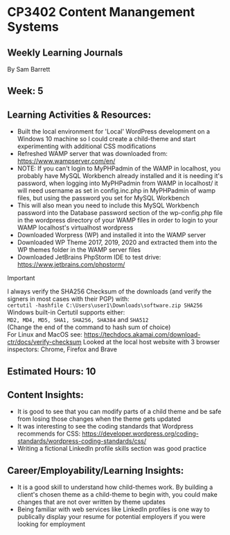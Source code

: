 # CP3402 Content Manangement Systems
## Weekly Learning Journals

By Sam Barrett

## Week: 5

## Learning Activities & Resources:
- Built the local environment for 'Local' WordPress development on a Windows 10 machine so I could create a child-theme and start experimenting with additional CSS modifications
- Refreshed WAMP server that was downloaded from: https://www.wampserver.com/en/
- NOTE: If you can't login to MyPHPadmin of the WAMP in localhost, you probably have MySQL Workbench already installed and it is needing it's password, when logging into MyPHPadmin from WAMP in localhost/ it will need username as set in config.inc.php in MyPHPadmin of wamp files, but using the password you set for MySQL Workbench
- This will also mean you need to include this MySQL Workbench password into the Database password section of the wp-config.php file in the wordpress directory of your WAMP files in order to login to your WAMP localhost's virtualhost wordpress
- Downloaded Worpress (WP) and installed it into the WAMP server
- Downloaded WP Theme 2017, 2019, 2020 and extracted them into the WP themes folder in the WAMP server files
- Downloaded JetBrains PhpStorm IDE to test drive: https://www.jetbrains.com/phpstorm/
> [!IMPORTANT]
> I always verify the SHA256 Checksum of the downloads (and verify the signers in most cases with their PGP) with:\
> `certutil -hashfile C:\Users\user1\Downloads\software.zip SHA256`\
> Windows built-in Certutil supports either:\
> `MD2, MD4, MD5, SHA1, SHA256, SHA384` and `SHA512`\
> (Change the end of the command to hash sum of choice)\
> For Linux and MacOS see: https://techdocs.akamai.com/download-ctr/docs/verify-checksum
> Looked at the local host website with 3 browser inspectors: Chrome, Firefox and Brave

## Estimated Hours: 10

## Content Insights:
- It is good to see that you can modify parts of a child theme and be safe from losing those changes when the theme gets updated
- It was interesting to see the coding standards that Wordpress recommends for CSS: https://developer.wordpress.org/coding-standards/wordpress-coding-standards/css/
- Writing a fictional LinkedIn profile skills section was good practice

## Career/Employability/Learning Insights:
- It is a good skill to understand how child-themes work. By building a client's chosen theme as a child-theme to begin with, you could make changes that are not over written by theme updates
- Being familiar with web services like LinkedIn profiles is one way to publically display your resume for potential employers if you were looking for employment
